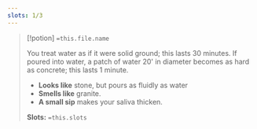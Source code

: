 ```yaml
---
slots: 1/3
---
```


> [!potion] `=this.file.name`
>
> You treat water as if it were solid ground; this lasts 30 minutes. If poured into water, a patch of water 20' in diameter becomes as hard as concrete; this lasts 1 minute.
> 
> - **Looks like** stone, but pours as fluidly as water
> - **Smells like** granite. 
> - **A small sip** makes your saliva thicken.
> 
> 
> **Slots:** `=this.slots`











